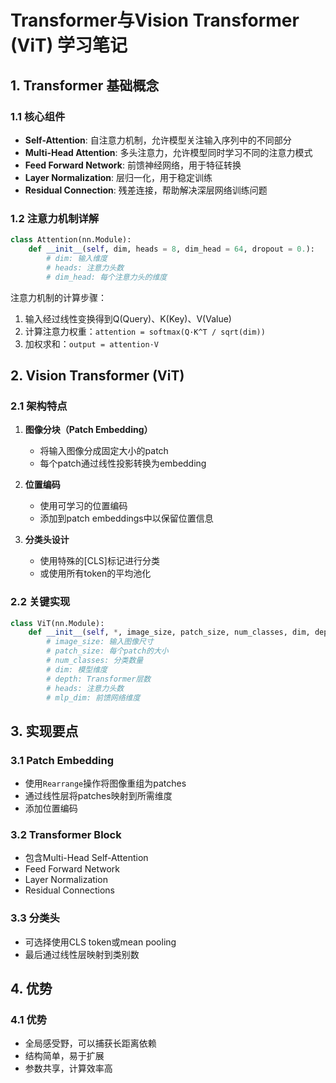 # Transformer与Vision Transformer (ViT) 学习笔记

## 1. Transformer 基础概念

### 1.1 核心组件
- **Self-Attention**: 自注意力机制，允许模型关注输入序列中的不同部分
- **Multi-Head Attention**: 多头注意力，允许模型同时学习不同的注意力模式
- **Feed Forward Network**: 前馈神经网络，用于特征转换
- **Layer Normalization**: 层归一化，用于稳定训练
- **Residual Connection**: 残差连接，帮助解决深层网络训练问题

### 1.2 注意力机制详解
```python
class Attention(nn.Module):
    def __init__(self, dim, heads = 8, dim_head = 64, dropout = 0.):
        # dim: 输入维度
        # heads: 注意力头数
        # dim_head: 每个注意力头的维度
```
注意力机制的计算步骤：
1. 输入经过线性变换得到Q(Query)、K(Key)、V(Value)
2. 计算注意力权重：`attention = softmax(Q·K^T / sqrt(dim))`
3. 加权求和：`output = attention·V`

## 2. Vision Transformer (ViT)

### 2.1 架构特点
1. **图像分块（Patch Embedding）**
   - 将输入图像分成固定大小的patch
   - 每个patch通过线性投影转换为embedding

2. **位置编码**
   - 使用可学习的位置编码
   - 添加到patch embeddings中以保留位置信息

3. **分类头设计**
   - 使用特殊的[CLS]标记进行分类
   - 或使用所有token的平均池化

### 2.2 关键实现
```python
class ViT(nn.Module):
    def __init__(self, *, image_size, patch_size, num_classes, dim, depth, heads, mlp_dim):
        # image_size: 输入图像尺寸
        # patch_size: 每个patch的大小
        # num_classes: 分类数量
        # dim: 模型维度
        # depth: Transformer层数
        # heads: 注意力头数
        # mlp_dim: 前馈网络维度
```

## 3. 实现要点

### 3.1 Patch Embedding
- 使用`Rearrange`操作将图像重组为patches
- 通过线性层将patches映射到所需维度
- 添加位置编码

### 3.2 Transformer Block
- 包含Multi-Head Self-Attention
- Feed Forward Network
- Layer Normalization
- Residual Connections

### 3.3 分类头
- 可选择使用CLS token或mean pooling
- 最后通过线性层映射到类别数

## 4. 优势

### 4.1 优势
- 全局感受野，可以捕获长距离依赖
- 结构简单，易于扩展
- 参数共享，计算效率高

